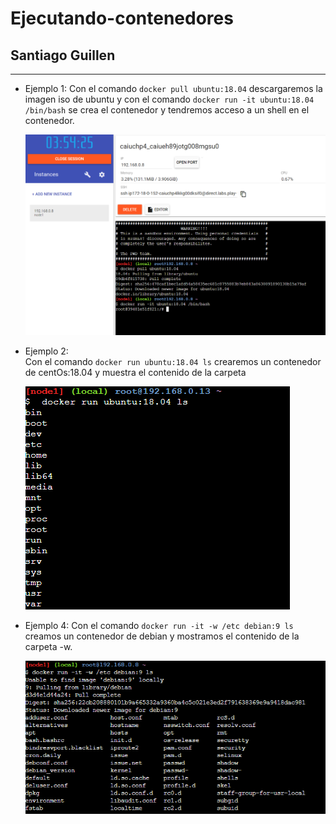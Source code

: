 # Ejecutando-contenedores

## Santiago Guillen
***
- Ejemplo 1:
  Con el comando `docker pull ubuntu:18.04` descargaremos la imagen iso de ubuntu y con el comando `docker run -it ubuntu:18.04 /bin/bash` se crea el contenedor y         tendremos acceso a un shell en el   contenedor.
  
  ![](https://github.com/santygn/Ejecutando-contenedores/blob/2994284ecddf824cb6af7a80433cd714da6a7f50/img2/1.png)
  
- Ejemplo 2:  
  Con el comando `docker run ubuntu:18.04 ls` crearemos un contenedor de centOs:18.04 y muestra el contenido de la carpeta
  
  ![](https://github.com/santygn/Ejecutando-contenedores/blob/2994284ecddf824cb6af7a80433cd714da6a7f50/img2/2.png)
  
- Ejemplo 4:
  Con el comando `docker run -it -w /etc debian:9 ls` creamos un contenedor de debian y mostramos el contenido de la carpeta -w.
  
  ![](https://github.com/santygn/Ejecutando-contenedores/blob/2994284ecddf824cb6af7a80433cd714da6a7f50/img2/4.png)
